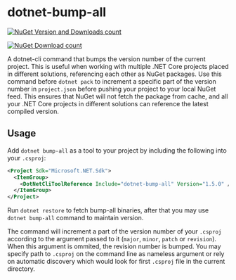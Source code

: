 # dotnet-bump-all

[![NuGet Version and Downloads count](https://img.shields.io/nuget/vpre/dotnet-bump-all.svg)](http://www.nuget.org/packages/dotnet-bump-all/)

[![NuGet Download count](https://img.shields.io/nuget/dt/dotnet-bump-all.svg)](http://www.nuget.org/packages/dotnet-bump-all/)

A dotnet-cli command that bumps the version number of the current project. This is useful when working with multiple .NET Core projects
placed in different solutions, referencing each other as NuGet packages. Use this command before `dotnet pack` to increment a specific part of
the version number in `project.json` before pushing your project to your local NuGet feed. This ensures that NuGet will not fetch the package from cache,
and all your .NET Core projects in different solutions can reference the latest compiled version.

## Usage

Add `dotnet bump-all` as a tool to your project by including the following into your `.csproj`:

```xml
<Project Sdk="Microsoft.NET.Sdk">
  <ItemGroup>
    <DotNetCliToolReference Include="dotnet-bump-all" Version="1.5.0" />
  </ItemGroup>
</Project>
```

Run `dotnet restore` to fetch bump-all binaries, after that you may use `dotnet bump-all` command to maintain version.

The command will increment a part of the version number of your `.csproj` according to the argument passed to it (`major`, `minor`, `patch` or `revision`).
When this argument is ommited, the revision number is bumped. You may specify path to `.csproj` on the command line as nameless argument or rely on automatic discovery which would look for first `.csproj` file in the current directory.
